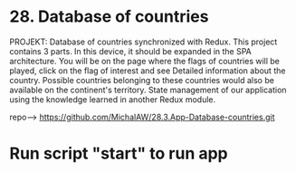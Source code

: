 # 28. Database of countries
PROJEKT:  Database of countries synchronized with Redux. This project contains 3 parts. In this device, it should be expanded in the SPA architecture. You will be on the page where the flags of countries will be played, click on the flag of interest and see Detailed information about the country. Possible countries belonging to these countries would also be available on the continent's territory. State management of our application using the knowledge learned in another Redux module.

repo--> https://github.com/MichalAW/28.3.App-Database-countries.git

# Run script "start" to run app
